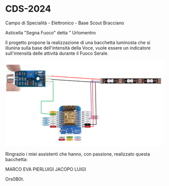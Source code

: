 # CDS-2024
Campo di Specialità - Elettronico - Base Scout Bracciano

Asticella "Segna Fuoco" detta " Urlomentro

Il progetto propone la realizzazione di una bacchetta luminosta che si illunina sulla base dell'intensità della Voce, vuole essere un indicatore sull'intensità delle attività durante il Fuoco Serale.

![plot](./Schema.png)

Ringrazio i miei assistenti che hanno, con passione, realizzato questa bacchetta:

MARCO
EVA
PIERLUIGI
JACOPO
LUIGI

Ors0B0t.
